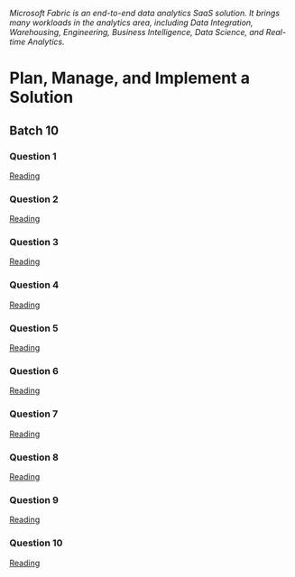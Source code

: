 _Microsoft Fabric is an end-to-end data analytics SaaS solution. It brings many workloads in the analytics area, including Data Integration, Warehousing, Engineering, Business Intelligence, Data Science, and Real-time Analytics._

# Plan, Manage, and Implement a Solution

## Batch 10

### Question 1

[Reading]()

### Question 2

[Reading]()

### Question 3

[Reading]()

### Question 4

[Reading]()

### Question 5

[Reading]()

### Question 6

[Reading]()

### Question 7

[Reading]()

### Question 8

[Reading]()

### Question 9

[Reading]()

### Question 10

[Reading]()